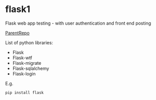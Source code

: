 # flask1
Flask web app testing - with user authentication and front end posting

[ParentRepo](https://github.com/acord-robotics/datascience)

List of python libraries:
* Flask
* Flask-wtf
* Flask-migrate
* Flask-sqlalchemy
* Flask-login

E.g.
```
pip install flask 
```